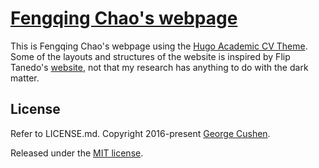 # [Fengqing Chao's webpage](https://chaofengqing.github.io/chao_lab/)

This is Fengqing Chao's webpage using the [Hugo Academic CV Theme](https://github.com/HugoBlox/theme-academic-cv). Some of the layouts and structures of the website is inspired by Flip Tanedo's [website](https://particle.ucr.edu/), not that my research has anything to do with the dark matter.

## License

Refer to LICENSE.md. Copyright 2016-present [George Cushen](https://georgecushen.com/).

Released under the [MIT license](https://github.com/HugoBlox/theme-academic-cv/blob/main/LICENSE.md).

